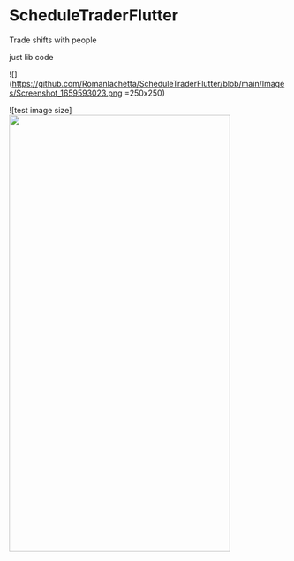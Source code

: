 # ScheduleTraderFlutter
Trade shifts with people

just lib code

![](https://github.com/RomanIachetta/ScheduleTraderFlutter/blob/main/Images/Screenshot_1659593023.png =250x250)

![test image size]<img src="[https://fullpath/assets/yourgif.gif](https://github.com/RomanIachetta/ScheduleTraderFlutter/blob/main/Images/Screenshot_1659593023.png)" width="400" height="790">
